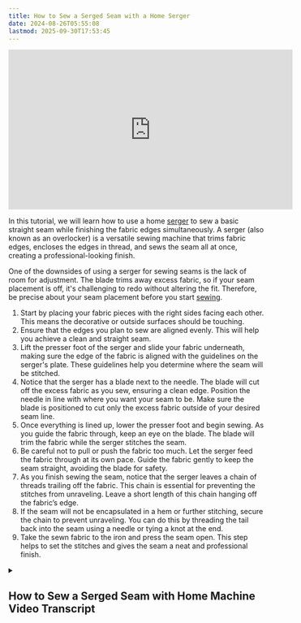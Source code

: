 ```yaml
---
title: How to Sew a Serged Seam with a Home Serger
date: 2024-08-26T05:55:08
lastmod: 2025-09-30T17:53:45
---
```


<div class="iframe-16-9-container">
<iframe class="youTubeIframe" width="560" height="315" src="https://www.youtube.com/embed/i-fqSmVhRjI" title="YouTube video player" frameborder="0" allow="accelerometer; autoplay; clipboard-write; encrypted-media; gyroscope; picture-in-picture; web-share" referrerpolicy="strict-origin-when-cross-origin" allowfullscreen></iframe>
</div>

In this tutorial, we will learn how to use a home [serger](./serger.md) to sew a basic straight seam while finishing the fabric edges simultaneously. A serger (also known as an overlocker) is a versatile sewing machine that trims fabric edges, encloses the edges in thread, and sews the seam all at once, creating a professional-looking finish.

One of the downsides of using a serger for sewing seams is the lack of room for adjustment. The blade trims away excess fabric, so if your seam placement is off, it's challenging to redo without altering the fit. Therefore, be precise about your seam placement before you start [sewing](./sewing.md).

1. Start by placing your fabric pieces with the right sides facing each other. This means the decorative or outside surfaces should be touching.
2. Ensure that the edges you plan to sew are aligned evenly. This will help you achieve a clean and straight seam.
3. Lift the presser foot of the serger and slide your fabric underneath, making sure the edge of the fabric is aligned with the guidelines on the serger's plate. These guidelines help you determine where the seam will be stitched.
4. Notice that the serger has a blade next to the needle. The blade will cut off the excess fabric as you sew, ensuring a clean edge. Position the needle in line with where you want your seam to be. Make sure the blade is positioned to cut only the excess fabric outside of your desired seam line.
5. Once everything is lined up, lower the presser foot and begin sewing. As you guide the fabric through, keep an eye on the blade. The blade will trim the fabric while the serger stitches the seam.
6. Be careful not to pull or push the fabric too much. Let the serger feed the fabric through at its own pace. Guide the fabric gently to keep the seam straight, avoiding the blade for safety.
7. As you finish sewing the seam, notice that the serger leaves a chain of threads trailing off the fabric. This chain is essential for preventing the stitches from unraveling. Leave a short length of this chain hanging off the fabric’s edge.
8. If the seam will not be encapsulated in a hem or further stitching, secure the chain to prevent unraveling. You can do this by threading the tail back into the seam using a needle or tying a knot at the end.
9. Take the sewn fabric to the iron and press the seam open. This step helps to set the stitches and gives the seam a neat and professional finish.

<details><summary>

## How to Sew a Serged Seam with Home Machine Video Transcript

</summary>

In this sewing tutorial we're going to learn how to use a serger to sew a seam and have the edges finished at the exact same time. For this seam we're going to sew a basic straight seam with the right sides of the fabric together. Go ahead and put it under the presser foot and then notice that there is a blade that's going to cut off and we want to line the needle up to where we want our seam to be. Then we'll go ahead and start sewing. As we sew you'll notice that the blade cuts the fabric. We want to be careful that we don't touch this and that we are sewing straight.

Notice that this chain is sticking out. We want to leave some of the chain hanging off the actual fabric and some hanging off the serger that way the fabric and the stitching won't unravel. You can secure this if it's not going to be encapsulated in a hem or other stitching. Once we have this, we can go ahead and take it to the iron and press it open.

One downside of sewing a seam this way is that there's no room for redoing it if it doesn't fit, so you want to make sure you're very accurate and you know where your seam should be. This can work very well on knit and stretchy fabrics. Sometimes on woven fabrics it's better to stitch it first before sewing with the serger but this gives you a nice clean seam. And now you know how to sew a basic straight seam with a serger. Happy sewing!

</details>
